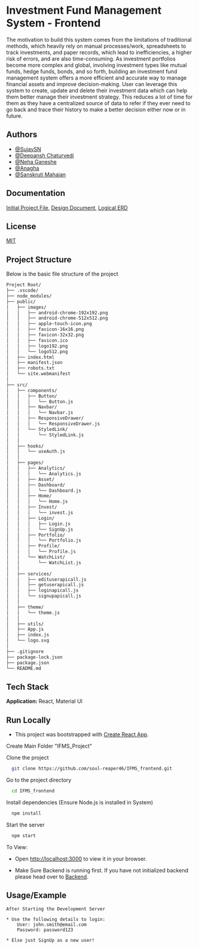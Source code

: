 # Investment Fund Management System - Frontend

The motivation to build this system comes from the limitations of traditional methods, which
heavily rely on manual processes/work, spreadsheets to track investments, and paper
records, which lead to inefficiencies, a higher risk of errors, and are also time-consuming. As
investment portfolios become more complex and global, involving investment types like
mutual funds, hedge funds, bonds, and so forth, building an investment fund management
system offers a more efficient and accurate way to manage financial assets and improve
decision-making. User can leverage this system to create, update and delete their investment
data which can help them better manage their investment strategy. This reduces a lot of time
for them as they have a centralized source of data to refer if they ever need to go back and
trace their history to make a better decision either now or in future.

## Authors

- [@SujaySN](https://github.com/soul-reaper46)
- [@Deepansh Chaturvedi](https://github.com/DeepanshChaturvedi)
- [@Neha Ganeshe](https://github.com/SachinShet73)
- [@Anagha](https://github.com/anaghagodbole)
- [@Sanskruti Mahajan](https://github.com/Msanskruti)

## Documentation

[Initial Project File,](https://github.com/neha-ganeshe4/DMDD_Project/blob/main/DMDD%20Project%20Topic%20and%20Objectives.pdf)
[Design Document,](https://github.com/neha-ganeshe4/DMDD_Project/blob/main/DMDD%20P2.pdf)
[Logical ERD](https://github.com/neha-ganeshe4/DMDD_Project/blob/main/P3.pdf)

## License

[MIT](https://choosealicense.com/licenses/mit/)

## Project Structure

Below is the basic file structure of the project

```bash
Project Root/
├── .vscode/
├── node_modules/
├── public/
│   ├── images/
│   │   ├── android-chrome-192x192.png
│   │   ├── android-chrome-512x512.png
│   │   ├── apple-touch-icon.png
│   │   ├── favicon-16x16.png
│   │   ├── favicon-32x32.png
│   │   ├── favicon.ico
│   │   ├── logo192.png
│   │   └── logo512.png
│   ├── index.html
│   ├── manifest.json
│   ├── robots.txt
│   └── site.webmanifest
│
├── src/
│   ├── components/
│   │   ├── Button/
│   │   │   └── Button.js
│   │   ├── Navbar/
│   │   │   └── Navbar.js
│   │   ├── ResponsiveDrawer/
│   │   │   └── ResponsiveDrawer.js
│   │   └── StyledLink/
│   │       └── StyledLink.js
│   │
│   ├── hooks/
│   │   └── useAuth.js
│   │
│   ├── pages/
│   │   ├── Analytics/
│   │   │   └── Analytics.js
│   │   ├── Asset/
│   │   ├── Dashboard/
│   │   │   └── Dashboard.js
│   │   ├── Home/
│   │   │   └── Home.js
│   │   ├── Invest/
│   │   │   └── invest.js
│   │   ├── Login/
│   │   │   ├── Login.js
│   │   │   └── SignUp.js
│   │   ├── Portfolio/
│   │   │   └── Portfolio.js
│   │   ├── Profile/
│   │   │   └── Profile.js
│   │   └── WatchList/
│   │       └── WatchList.js
│   │
│   ├── services/
│   │   ├── edituserapicall.js
│   │   ├── getuserapicall.js
│   │   ├── loginapicall.js
│   │   └── signupapicall.js
│   │
│   ├── theme/
│   │   └── theme.js
│   │
│   ├── utils/
│   ├── App.js
│   ├── index.js
│   └── logo.svg
│
├── .gitignore
├── package-lock.json
├── package.json
└── README.md
```

## Tech Stack

**Application:** React, Material UI

## Run Locally

- This project was bootstrapped with [Create React App](https://github.com/facebook/create-react-app).

Create Main Folder "IFMS_Project"

Clone the project

```bash
  git clone https://github.com/soul-reaper46/IFMS_frontend.git
```

Go to the project directory

```bash
  cd IFMS_frontend
```

Install dependencies (Ensure Node.js is installed in System)

```bash
  npm install
```

Start the server

```bash
  npm start
```

To View:

- Open [http://localhost:3000](http://localhost:3000) to view it in your browser.

- Make Sure Backend is running first. If you have not initialized backend please head over to [Backend](https://github.com/soul-reaper46/IFMS_backend).

## Usage/Example

```
After Starting the Development Server

* Use the following details to login:
    User: john.smith@email.com
    Password: password123

* Else just SignUp as a new user!
```
